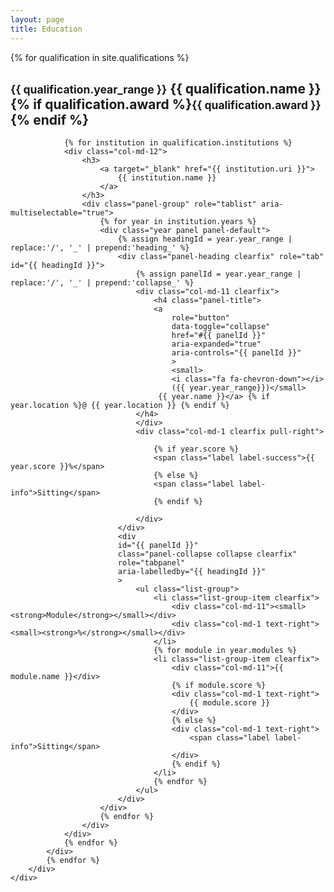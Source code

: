 ```yaml
---
layout: page
title: Education
---
```

<div class="container">
    <div class="row">
        <div class="col-md-12">
            {% for qualification in site.qualifications %}
            <div class="qualification row">
                <div class="col-md-10">
                    <h2><small>{{ qualification.year_range }}</small> {{ qualification.name }} {% if qualification.award %}<small>{{ qualification.award }}</small>{% endif %}</h2>
                </div>
                <div class="col-md-12">
                </div>

                {% for institution in qualification.institutions %}
                <div class="col-md-12">
                    <h3>
                        <a target="_blank" href="{{ institution.uri }}">
                            {{ institution.name }}
                        </a>
                    </h3>
                    <div class="panel-group" role="tablist" aria-multiselectable="true">
                        {% for year in institution.years %}
                        <div class="year panel panel-default">
                            {% assign headingId = year.year_range | replace:'/', '_' | prepend:'heading_' %}
                            <div class="panel-heading clearfix" role="tab" id="{{ headingId }}">
                                {% assign panelId = year.year_range | replace:'/', '_' | prepend:'collapse_' %}
                                <div class="col-md-11 clearfix">
                                    <h4 class="panel-title">
                                    <a
                                        role="button"
                                        data-toggle="collapse"
                                        href="#{{ panelId }}"
                                        aria-expanded="true"
                                        aria-controls="{{ panelId }}"
                                        >
                                        <small>
                                        <i class="fa fa-chevron-down"></i>
                                        ({{ year.year_range}})</small>
                                     {{ year.name }}</a> {% if year.location %}@ {{ year.location }} {% endif %}
                                </h4>
                                </div>
                                <div class="col-md-1 clearfix pull-right">

                                    {% if year.score %}
                                    <span class="label label-success">{{ year.score }}%</span>
                                    {% else %}
                                    <span class="label label-info">Sitting</span>
                                    {% endif %}

                                </div>
                            </div>
                            <div
                            id="{{ panelId }}"
                            class="panel-collapse collapse clearfix"
                            role="tabpanel"
                            aria-labelledby="{{ headingId }}"
                            >
                                <ul class="list-group">
                                    <li class="list-group-item clearfix">
                                        <div class="col-md-11"><small><strong>Module</strong></small></div>
                                        <div class="col-md-1 text-right"><small><strong>%</strong></small></div>
                                    </li>
                                    {% for module in year.modules %}
                                    <li class="list-group-item clearfix">
                                        <div class="col-md-11">{{ module.name }}</div>
                                        {% if module.score %}
                                        <div class="col-md-1 text-right">
                                            {{ module.score }}
                                        </div>
                                        {% else %}
                                        <div class="col-md-1 text-right">
                                            <span class="label label-info">Sitting</span>
                                        </div>
                                        {% endif %}
                                    </li>
                                    {% endfor %}
                                </ul>
                            </div>
                        </div>
                        {% endfor %}
                    </div>
                </div>
                {% endfor %}
            </div>
            {% endfor %}
        </div>
    </div>
</div>
